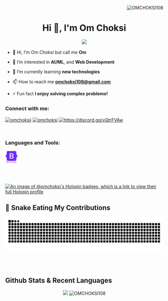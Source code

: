 <p align="right">  
	<img src="https://komarev.com/ghpvc/?username=OMCHOKSI108&label=Profile%20views&color=0e75b6&style=plastic" alt="OMCHOKSI108" /> 
</p> 

<h1 align="center">Hi 👋, I'm Om Choksi</h1> 
<p align="center"> 
   <a href="https://github.com/DenverCoder1/readme-typing-svg"><img src="https://readme-typing-svg.herokuapp.com?lines=Hi!;I+am+a+Developer%20;And+a+student;Always%20ready%20to%20go%20for%20new%20tech..;Thank+you+for+visiting!!;&size=30&color=49FF00&center=true&width=650&height=50"></a> 
</p> 

- 👋 Hi, I’m Om Choksi but call me **Om**

- 👀 I’m interested in **AI/ML**, and **Web Development**
  
- 🌱 I’m currently learning **new technologies**

- 📫 How to reach me **omchoksi108@gmail.com**

- ⚡ Fun fact **I enjoy solving complex problems!**

<h3 align="left">Connect with me:</h3>
<p align="left">
<a href="https://www.instagram.com/omchoksii" target="blank"><img align="center" src="https://raw.githubusercontent.com/rahuldkjain/github-profile-readme-generator/master/src/images/icons/Social/instagram.svg" alt="omchoksii" height="30" width="40" /></a>
<a href="https://leetcode.com/u/OmChoksi_23aiml010/" target="blank"><img align="center" src="https://raw.githubusercontent.com/rahuldkjain/github-profile-readme-generator/master/src/images/icons/Social/leet-code.svg" alt="omchoksi" height="30" width="40" /></a>
<a href="https://discord.gg/E2ApYRVx" target="blank"><img align="center" src="https://raw.githubusercontent.com/rahuldkjain/github-profile-readme-generator/master/src/images/icons/Social/discord.svg" alt="https://discord.gg/vQtrFVAw" height="30" width="40" /></a>
</p> 
</br> 

<h3 align="left">Languages and Tools:</h3>
<p align="left"> 
<a href="https://getbootstrap.com" target="_blank" rel="noreferrer"> <img src="https://raw.githubusercontent.com/devicons/devicon/master/icons/bootstrap/bootstrap-plain-wordmark.svg" alt="bootstrap" width="40" height="40"/> </a> 
<!-- Remaining tools omitted for brevity -->
</p>
<br></br>

[![An image of @omchoksi's Holopin badges, which is a link to view their full Holopin profile](https://holopin.me/omchoksi)](https://holopin.io/@omchoksi)

##  🐍 Snake Eating My Contributions
<img alt="github contribution grid snake animation" src="https://raw.githubusercontent.com/taozhi8833998/taozhi8833998/output/github-contribution-grid-snake-dark.svg">

<br></br>

##  Github Stats & Recent Languages
<p align="center"><img src="https://github-readme-stats.vercel.app/api?username=OMCHOKSI108&show_icons=true&theme=transparent" />
<img src="https://github-readme-stats.vercel.app/api/top-langs/?username=OMCHOKSI108&hide=jupyter%20notebook,Makefile&hide_title=true&layout=pie" alt="OMCHOKSI108" /></p>
